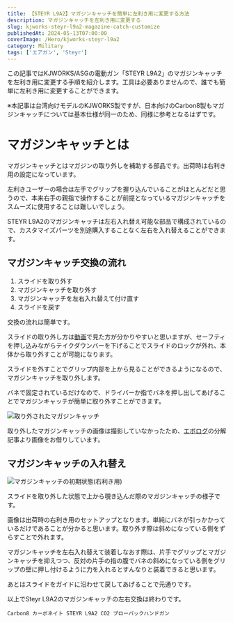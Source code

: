 ```yaml
---
title: 【STEYR L9A2】マガジンキャッチを簡単に左利き用に変更する方法
description: マガジンキャッチを左利き用に変更する
slug: kjworks-steyr-l9a2-magazine-catch-customize
publishedAt: 2024-05-13T07:00:00
coverImage: /Hero/kjworks-steyr-l9a2
category: Military
tags: ['エアガン', 'Steyr']
---
```


この記事ではKJWORKS/ASGの電動ガン「STEYR L9A2」のマガジンキャッチを左利き用に変更する手順を紹介します。工具は必要ありませんので、誰でも簡単に左利き用に変更することができます。

※本記事は台湾向けモデルのKJWORKS製ですが、日本向けのCarbon8製もマガジンキャッチについては基本仕様が同一のため、同様に参考となるはずです。

# マガジンキャッチとは

マガジンキャッチとはマガジンの取り外しを補助する部品です。出荷時は右利き用の設定になっています。

左利きユーザーの場合は左手でグリップを握り込んでいることがほとんどだと思うので、本来右手の親指で操作することが前提となっているマガジンキャッチをスムーズに使用することは難しいでしょう。

STEYR L9A2のマガジンキャッチは左右入れ替え可能な部品で構成されているので、カスタマイズパーツを別途購入することなく左右を入れ替えることができます。

## マガジンキャッチ交換の流れ

1. スライドを取り外す
2. マガジンキャッチを取り外す
3. マガジンキャッチを左右入れ替えて付け直す
4. スライドを戻す

交換の流れは簡単です。

スライドの取り外し方は[動画](https://youtu.be/dAkLtFYUnGU?si=NhyIsTyVcgaji36P&t=630)で見た方が分かりやすいと思いますが、セーフティを押し込みながらテイクダウンバーを下げることでスライドのロックが外れ、本体から取り外すことが可能になります。

スライドを外すことでグリップ内部を上から見ることができるようになるので、マガジンキャッチを取り外します。

バネで固定されているだけなので、ドライバーか指でバネを押し出してあげることでマガジンキャッチが簡単に取り外すことができます。

![取り外されたマガジンキャッチ](/Other/steyr-l9a2-magazine-catch)

取り外したマガジンキャッチの画像は撮影していなかったため、[エボログ](https://blog.evolutor.net/2024/03/22/carbon8-steyr-l9a2-disassembly/)の分解記事より画像をお借りしています。

## マガジンキャッチの入れ替え

![マガジンキャッチの初期状態(右利き用)](/Other/steyr-l9a2-magazine-catch-2)

スライドを取り外した状態で上から覗き込んだ際のマガジンキャッチの様子です。

画像は出荷時の右利き用のセットアップとなります。単純にバネが引っかかっているだけであることが分かると思います。取り外す際は斜めになっている側をずらすことで外れます。

マガジンキャッチを左右入れ替えて装着しなおす際は、片手でグリップとマガジンキャッチを抑えつつ、反対の片手の指の腹でバネの斜めになっている側をグリップの壁に押し付けるように力を入れるとすんなりと装着できると思います。

あとはスライドをガイドに沿わせて戻してあげることで元通りです。

以上でSteyr L9A2のマガジンキャッチの左右交換は終わりです。

```amazon:B0CF98BS14
Carbon8 カーボネイト STEYR L9A2 CO2 ブローバックハンドガン
```
